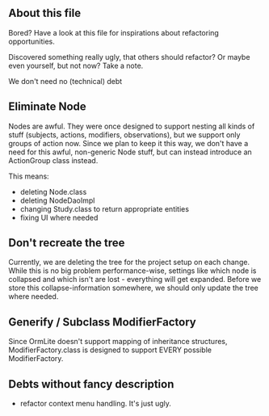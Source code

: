 About this file
---------------
Bored? Have a look at this file for inspirations about refactoring opportunities.

Discovered something really ugly, that others should refactor? Or maybe even yourself, but not now?
Take a note.

We don't need no (technical) debt

Eliminate Node
--------------
Nodes are awful. They were once designed to support nesting all kinds of stuff (subjects, actions, modifiers, observations),
but we support only groups of action now. Since we plan to keep it this way, we don't have a need for this awful,
non-generic Node stuff, but can instead introduce an ActionGroup class instead.

This means:
- deleting Node.class
- deleting NodeDaoImpl
- changing Study.class to return appropriate entities
- fixing UI where needed

Don't recreate the tree
-----------------------
Currently, we are deleting the tree for the project setup on each change. While this is no big problem performance-wise,
settings like which node is collapsed and which isn't are lost - everything will get expanded.
Before we store this collapse-information somewhere, we should only update the tree where needed.

Generify / Subclass ModifierFactory
-----------------------------------
Since OrmLite doesn't support mapping of inheritance structures, ModifierFactory.class is designed to support
EVERY possible ModifierFactory.

Debts without fancy description
-------------------------------
- refactor context menu handling. It's just ugly.